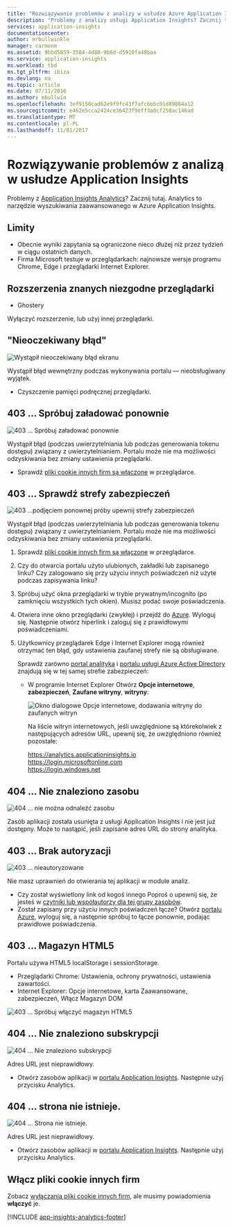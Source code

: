```yaml
---
title: "Rozwiązywanie problemów z analizy w usłudze Azure Application Insights | Dokumentacja firmy Microsoft"
description: "Problemy z analizy usługi Application Insights? Zacznij tutaj. "
services: application-insights
documentationcenter: 
author: mrbullwinkle
manager: carmonm
ms.assetid: 9bbd5859-3584-4d80-9b6d-d5910fa48baa
ms.service: application-insights
ms.workload: tbd
ms.tgt_pltfrm: ibiza
ms.devlang: na
ms.topic: article
ms.date: 07/11/2016
ms.author: mbullwin
ms.openlocfilehash: 3ef9150cad62e9f9fc43f7afcbbbc01d89884a12
ms.sourcegitcommit: e462e5cca2424ce36423f9eff3a0cf250ac146ad
ms.translationtype: MT
ms.contentlocale: pl-PL
ms.lasthandoff: 11/01/2017
---
```

# <a name="troubleshoot-analytics-in-application-insights"></a>Rozwiązywanie problemów z analizą w usłudze Application Insights
Problemy z [Application Insights Analytics](app-insights-analytics.md)? Zacznij tutaj. Analytics to narzędzie wyszukiwania zaawansowanego w Azure Application Insights.

## <a name="limits"></a>Limity
* Obecnie wyniki zapytania są ograniczone nieco dłużej niż przez tydzień w ciągu ostatnich danych.
* Firma Microsoft testuje w przeglądarkach: najnowsze wersje programu Chrome, Edge i przeglądarki Internet Explorer.

## <a name="known-incompatible-browser-extensions"></a>Rozszerzenia znanych niezgodne przeglądarki
* Ghostery

Wyłączyć rozszerzenie, lub użyj innej przeglądarki.

## <a name="e-a"></a>"Nieoczekiwany błąd"
![Wystąpił nieoczekiwany błąd ekranu](./media/app-insights-analytics-troubleshooting/010.png)

Wystąpił błąd wewnętrzny podczas wykonywania portalu — nieobsługiwany wyjątek.

* Czyszczenie pamięci podręcznej przeglądarki. 

## <a name="e-b"></a>403 ... Spróbuj załadować ponownie
![403 ... Spróbuj załadować ponownie](./media/app-insights-analytics-troubleshooting/020.png)

Wystąpił błąd (podczas uwierzytelniania lub podczas generowania tokenu dostępu) związany z uwierzytelnianiem. Portalu może nie ma możliwości odzyskiwania bez zmiany ustawienia przeglądarki.

* Sprawdź [pliki cookie innych firm są włączone](#cookies) w przeglądarce. 

## <a name="authentication"></a>403 ... Sprawdź strefy zabezpieczeń
![403 ...podjęciem ponownej próby upewnij strefy zabezpieczeń](./media/app-insights-analytics-troubleshooting/030.png)

Wystąpił błąd (podczas uwierzytelniania lub podczas generowania tokenu dostępu) związany z uwierzytelnianiem. Portalu może nie ma możliwości odzyskiwania bez zmiany ustawienia przeglądarki.

1. Sprawdź [pliki cookie innych firm są włączone](#cookies) w przeglądarce. 
2. Czy do otwarcia portalu użyto ulubionych, zakładki lub zapisanego linku? Czy zalogowano się przy użyciu innych poświadczeń niż użyte podczas zapisywania linku?
3. Spróbuj użyć okna przeglądarki w trybie prywatnym/incognito (po zamknięciu wszystkich tych okien). Musisz podać swoje poświadczenia. 
4. Otwiera inne okno przeglądarki (zwykłej) i przejdź do [Azure](https://portal.azure.com). Wyloguj się. Następnie otwórz hiperlink i zaloguj się z prawidłowymi poświadczeniami.
5. Użytkownicy przeglądarek Edge i Internet Explorer mogą również otrzymać ten błąd, gdy ustawienia zaufanej strefy nie są obsługiwane.
   
    Sprawdź zarówno [portal analityka](https://analytics.applicationinsights.io) i [portalu usługi Azure Active Directory](https://portal.azure.com) znajdują się w tej samej strefie zabezpieczeń:
   
   * W programie Internet Explorer Otwórz **Opcje internetowe**, **zabezpieczeń**, **Zaufane witryny**, **witryny**:
     
     ![Okno dialogowe Opcje internetowe, dodawania witryny do zaufanych witryn](./media/app-insights-analytics-troubleshooting/033.png)
     
     Na liście witryn internetowych, jeśli uwzględnione są którekolwiek z następujących adresów URL, upewnij się, że uwzględniono również pozostałe:
     
     https://analytics.applicationinsights.io<br/>
     https://login.microsoftonline.com<br/>
     https://login.windows.net

## <a name="e-d"></a>404 ... Nie znaleziono zasobu
![404 ... nie można odnaleźć zasobu](./media/app-insights-analytics-troubleshooting/040.png)

Zasób aplikacji została usunięta z usługi Application Insights i nie jest już dostępny. Może to nastąpić, jeśli zapisane adres URL do strony analityka.

## <a name="e-e"></a>403 ... Brak autoryzacji
![403 ... nieautoryzowane](./media/app-insights-analytics-troubleshooting/050.png)

Nie masz uprawnień do otwierania tej aplikacji w module analiz.

* Czy został wyświetlony link od kogoś innego Poproś o upewnij się, że jesteś w [czytniki lub współautorzy dla tej grupy zasobów](app-insights-resources-roles-access-control.md).
* Został zapisany przy użyciu innych poświadczeń łącze? Otwórz [portalu Azure](https://portal.azure.com), wyloguj się, a następnie spróbuj to łącze ponownie, podając prawidłowe poświadczenia.

## <a name="html-storage"></a>403 ... Magazyn HTML5
Portalu używa HTML5 localStorage i sessionStorage.

* Przeglądarki Chrome: Ustawienia, ochrony prywatności, ustawienia zawartości.
* Internet Explorer: Opcje internetowe, karta Zaawansowane, zabezpieczeń, Włącz Magazyn DOM

![403 ... Spróbuj włączyć magazyn HTML5](./media/app-insights-analytics-troubleshooting/060.png)

## <a name="e-g"></a>404 ... Nie znaleziono subskrypcji
![404 ... Nie znaleziono subskrypcji](./media/app-insights-analytics-troubleshooting/070.png)

Adres URL jest nieprawidłowy. 

* Otwórz zasobów aplikacji w [portalu Application Insights](https://portal.azure.com). Następnie użyj przycisku Analytics.

## <a name="e-h"></a>404 ... strona nie istnieje.
![404 ... Strona nie istnieje.](./media/app-insights-analytics-troubleshooting/080.png)

Adres URL jest nieprawidłowy.

* Otwórz zasobów aplikacji w [portalu Application Insights](https://portal.azure.com). Następnie użyj przycisku Analytics.

## <a name="cookies"></a>Włącz pliki cookie innych firm
  Zobacz [wyłączania pliki cookie innych firm](http://www.digitalcitizen.life/how-disable-third-party-cookies-all-major-browsers), ale musimy powiadomienia **włączyć** je.


[!INCLUDE [app-insights-analytics-footer](../../includes/app-insights-analytics-footer.md)]

